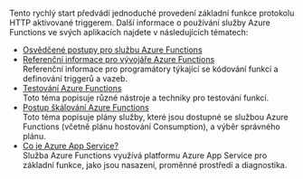 
Tento rychlý start předvádí jednoduché provedení základní funkce protokolu HTTP aktivované triggerem. Další informace o používání služby Azure Functions ve svých aplikacích najdete v následujících tématech:

* [Osvědčené postupy pro službu Azure Functions](../articles/azure-functions/functions-best-practices.md)
* [Referenční informace pro vývojáře Azure Functions](../articles/azure-functions/functions-reference.md)  
  Referenční informace pro programátory týkající se kódování funkcí a definování triggerů a vazeb.
* [Testování Azure Functions](../articles/azure-functions/functions-test-a-function.md)  
  Toto téma popisuje různé nástroje a techniky pro testování funkcí.
* [Postup škálování Azure Functions](../articles/azure-functions/functions-scale.md)  
  Toto téma popisuje plány služby, které jsou dostupné se službou Azure Functions (včetně plánu hostování Consumption), a výběr správného plánu. 
* [Co je Azure App Service?](../articles/app-service/app-service-value-prop-what-is.md)  
  Služba Azure Functions využívá platformu Azure App Service pro základní funkce, jako jsou nasazení, proměnné prostředí a diagnostika. 

<!--HONumber=Feb17_HO1-->


